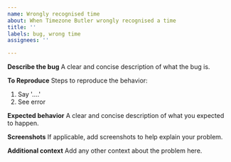 ```yaml
---
name: Wrongly recognised time
about: When Timezone Butler wrongly recognised a time
title: ''
labels: bug, wrong time
assignees: ''

---
```


**Describe the bug**
A clear and concise description of what the bug is.

**To Reproduce**
Steps to reproduce the behavior:
1. Say '....'
2. See error

**Expected behavior**
A clear and concise description of what you expected to happen.

**Screenshots**
If applicable, add screenshots to help explain your problem.

**Additional context**
Add any other context about the problem here.
